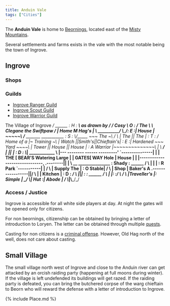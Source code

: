 ```yaml
---
title: Anduin Vale
tags: ["Cities"]
---
```

The **Anduin Vale** is home to [Beornings](Beorning "wikilink"), located
east of the [Misty Mountains](Misty_Mountains "wikilink").

Several settlements and farms exists in the vale with the most notable
being the town of Ingrove.

## Ingrove

### Shops

### Guilds

- [Ingrove Ranger Guild](Ingrove_Ranger_Guild "wikilink")
- [Ingrove Scout Guild](Ingrove_Scout_Guild "wikilink")
- [Ingrove Warrior Guild](Ingrove_Warrior_Guild "wikilink")

The Village of Ingrove _/ ______ : H : _____\\_ as drawn by
_/ / Cosy \\ O : / The \\ \\__ Clegane the Swiftpaw __/ \| Home M
Hag's \| \\___ __________/ \\_____/: E :\| House \|
\~\~\~\~~\\__ __/__ _______ ___________ : S :
\\____/_____ \~\~~ The ~\\_ / \\ \| The \|\| The \| : T : /
Home of a \|~ Training ~\\ \| Watch \|\|Smith's\|\|Chieftain's\| : E :\|
Hardened \~\~~ Yard \~\~\~~\\ \| Tower \|\| House \|\| House \| : A
Warrior \|\~\~\~\~\~\~\~\~\~\~\~\~\~~\\ \| \\ __/ \|___
__\|\|__ _______\| : D : \\__________\|
____________ \\ \|--- -------- ------ ---------'
\`---------------\| \| \| THE \[ BEAR'S Watering Large \| \| GATES\[ WAY
Hole \| House \| \| \|------------ ------------------,
.--------\|____________\| \| \\ __
_______________ : Shady : ______ / \\ \| \| \| : R
Park \`-----------\| \| / \\ \| Supply The \| : O Stable\| / \\ \| Shop
\| Baker's A .-----------------\|______\|/ \\ \| \| Kitchen \| : D
: _/ \\ \|_________\|_________\|_ : : ______
__/ \\___ \| \|: :/ \\ __/ \\ \|Traveller's \|: Simple \| _/
\\\| Hut :\| Abode \| __/
\\___________\|________\\_____/_/

### Access / Justice

Ingrove is accessible for all white side players at day. At night the
gates will be opened only for citizens.

For non beornings, citizenship can be obtained by bringing a letter of
introduction to Loryen. The letter can be obtained through multiple
[quests](quest "wikilink").

Casting for non citizens is a [criminal offense](Justice "wikilink").
However, Old Hag north of the well, does not care about casting.

## Small Village

The small village north west of Ingrove and close to the Anduin river
can get attacked by an orcish raiding party (happening at full moons
during winter). If the village is left undefended its buildings will get
razed. If the raiding party is defeated, you can bring the butchered
corpse of the warg chieftain to Beorn who will reward the defense with a
letter of introduction to Ingrove.

{% include Place.md %}
